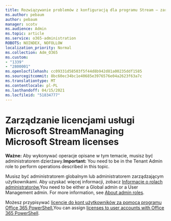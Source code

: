 ```yaml
---
title: Rozwiązywanie problemów z konfiguracją dla programu Stream — zarządzanie licencjonowaniem strumienia
ms.author: pebaum
author: pebaum
manager: scotv
ms.audience: Admin
ms.topic: article
ms.service: o365-administration
ROBOTS: NOINDEX, NOFOLLOW
localization_priority: Normal
ms.collection: Adm_O365
ms.custom:
- "1339"
- "2800001"
ms.openlocfilehash: cc09331d58503f5f44d8b942d81a00235ddf1585
ms.sourcegitcommit: 8bc60ec34bc1e40685e3976576e04a2623f63a7c
ms.translationtype: MT
ms.contentlocale: pl-PL
ms.lasthandoff: 04/15/2021
ms.locfileid: "51834777"
---
```

# <a name="managing-microsoft-stream-licenses"></a><span data-ttu-id="47aa5-102">Zarządzanie licencjami usługi Microsoft Stream</span><span class="sxs-lookup"><span data-stu-id="47aa5-102">Managing Microsoft Stream licenses</span></span>

<span data-ttu-id="47aa5-103">**Ważne:** Aby wykonywać operacje opisane w tym temacie, musisz być administratorem dzierżawy.</span><span class="sxs-lookup"><span data-stu-id="47aa5-103">**Important:** You need to be in the Tenant Admin role to perform operations described in this topic.</span></span>

<span data-ttu-id="47aa5-104">Musisz być administratorem globalnym lub administratorem zarządzającym użytkownikami. Aby uzyskać więcej informacji, zobacz [Informacje o rolach administratorów.](https://docs.microsoft.com/microsoft-365/admin/add-users/about-admin-roles)</span><span class="sxs-lookup"><span data-stu-id="47aa5-104">You need to be either a Global admin or a User Management admin. For more information, see [About admin roles](https://docs.microsoft.com/microsoft-365/admin/add-users/about-admin-roles).</span></span>

<span data-ttu-id="47aa5-105">Możesz przypisywać [licencje do kont użytkowników za pomocą programu Office 365 PowerShell.](https://go.microsoft.com/fwlink/p/?linkid=850410)</span><span class="sxs-lookup"><span data-stu-id="47aa5-105">You can assign [licenses to user accounts with Office 365 PowerShell](https://go.microsoft.com/fwlink/p/?linkid=850410).</span></span>
